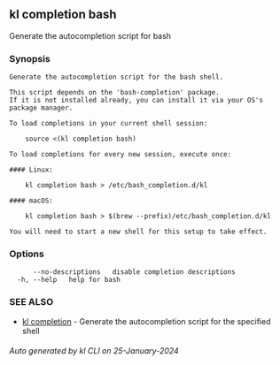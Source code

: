 ## kl completion bash

Generate the autocompletion script for bash

### Synopsis

```
Generate the autocompletion script for the bash shell.

This script depends on the 'bash-completion' package.
If it is not installed already, you can install it via your OS's package manager.

To load completions in your current shell session:

	source <(kl completion bash)

To load completions for every new session, execute once:

#### Linux:

	kl completion bash > /etc/bash_completion.d/kl

#### macOS:

	kl completion bash > $(brew --prefix)/etc/bash_completion.d/kl

You will need to start a new shell for this setup to take effect.

```

### Options

```
      --no-descriptions   disable completion descriptions
  -h, --help   help for bash
```

### SEE ALSO

* [kl completion](kl_completion.md)  - Generate the autocompletion script for the specified shell

###### Auto generated by kl CLI on 25-January-2024
